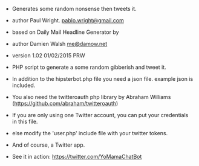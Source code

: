  
 
 * Generates some random nonsense then tweets it.
 
 * author Paul Wright. pablo.wright@gmail.com 
 * based on Daily Mail Headline Generator by
 * author Damien Walsh <me@damow.net>
 * version 1.02    01/02/2015 PRW
 
 * PHP script to generate a some random gibberish and tweet it.
 * In addition to the hipsterbot.php file you need a json file. example json is included.
 * You also need the twitteroauth php library by Abraham Williams (https://github.com/abraham/twitteroauth)
 * If you are only using one Twitter account, you can put your credentials in this file.
 * else modify the 'user.php' include file with your twitter tokens.
 * And of course, a Twitter app.
 
 * See it in action: https://twitter.com/YoMamaChatBot
 

 
